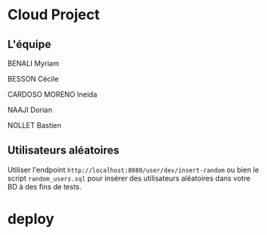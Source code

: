 # Cloud Project

## L'équipe
BENALI Myriam

BESSON Cécile

CARDOSO MORENO Ineida

NAAJI Dorian

NOLLET Bastien


## Utilisateurs aléatoires


Utiliser l'endpoint
`http://localhost:8080/user/dev/insert-random`
ou bien le script `random_users.sql` pour insérer des utilisateurs aléatoires
dans votre BD à des fins de tests.



# deploy
